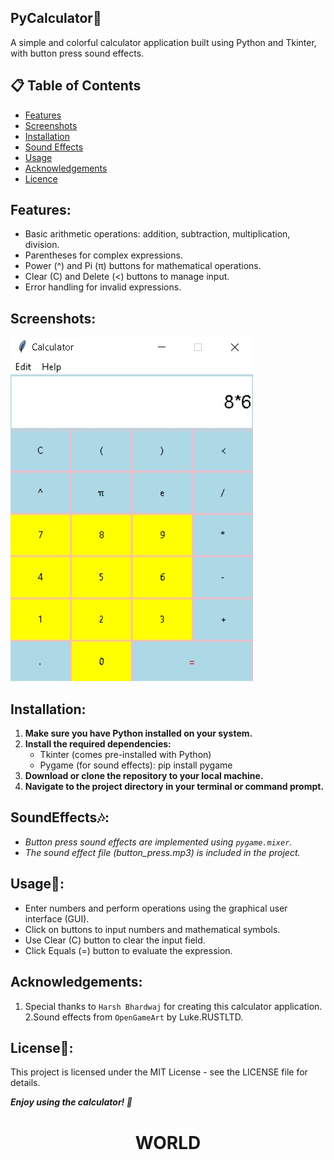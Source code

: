 ## PyCalculator🧮 

A simple and colorful calculator application built using Python and Tkinter, with button press sound effects.

## 📋 Table of Contents
- [Features](#features)
- [Screenshots](#Screenshots)
- [Installation](#Installation)
- [Sound Effects](#SoundEffects)
- [Usage](#Usage)
- [Acknowledgements](#acknowledgements)
- [Licence](#Licence)

## Features:

- Basic arithmetic operations: addition, subtraction, multiplication, division.
- Parentheses for complex expressions.
- Power (^) and Pi (π) buttons for mathematical operations.
- Clear (C) and Delete (<) buttons to manage input.
- Error handling for invalid expressions.

## Screenshots:
![Application Demo](output1.jpg)

## Installation:

1. **Make sure you have Python installed on your system.**
2. **Install the required dependencies:**
     - Tkinter (comes pre-installed with Python)
     - Pygame (for sound effects): pip install pygame
3. **Download or clone the repository to your local machine.**
4. **Navigate to the project directory in your terminal or command prompt.**

## SoundEffects🎶:

- *Button press sound effects are implemented using `pygame.mixer`.*
- *The sound effect file (button_press.mp3) is included in the project.*

## Usage📜:

 - Enter numbers and perform operations using the graphical user interface (GUI).
 - Click on buttons to input numbers and mathematical symbols.
 - Use Clear (C) button to clear the input field.
 - Click Equals (=) button to evaluate the expression.

## Acknowledgements:

 1. Special thanks to `Harsh Bhardwaj` for creating this calculator application.
 2.Sound effects from ```OpenGameArt``` by Luke.RUSTLTD.

## License📝:

This project is licensed under the MIT License - see the LICENSE file for details.

***Enjoy using the calculator! 🎉*** <h1 align="center">**WORLD**</h1>
